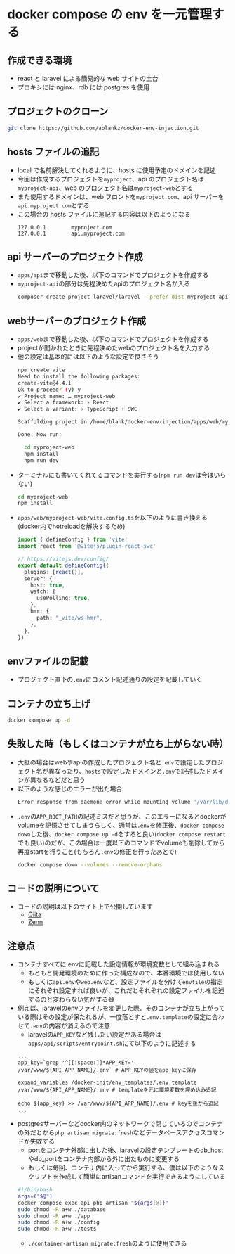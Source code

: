 # docker compose の env を一元管理する

## 作成できる環境

- react と laravel による簡易的な web サイトの土台
- プロキシには nginx、rdb には postgres を使用

## プロジェクトのクローン

```sh
git clone https://github.com/ablankz/docker-env-injection.git
```

## hosts ファイルの追記

- local で名前解決してくれるように、hosts に使用予定のドメインを記述
- 今回は作成するプロジェクトを`myproject`、api のプロジェクト名は`myproject-api`、web のプロジェクト名は`myproject-web`とする
- また使用するドメインは、web フロントを`myproject.com`、api サーバーを`api.myproject.com`とする
- この場合の hosts ファイルに追記する内容は以下のようになる
  ```hosts
  127.0.0.1        myproject.com
  127.0.0.1        api.myproject.com
  ```

## api サーバーのプロジェクト作成

- `apps/api`まで移動した後、以下のコマンドでプロジェクトを作成する
- `myproject-api`の部分は先程決めたapiのプロジェクト名が入る
  ```sh
  composer create-project laravel/laravel --prefer-dist myproject-api
  ```

## webサーバーのプロジェクト作成
- `apps/web`まで移動した後、以下のコマンドでプロジェクトを作成する
- projectが聞かれたときに先程決めたwebのプロジェクト名を入力する
- 他の設定は基本的には以下のような設定で良さそう
  ```sh
  npm create vite
  Need to install the following packages:
  create-vite@4.4.1
  Ok to proceed? (y) y
  ✔ Project name: … myproject-web
  ✔ Select a framework: › React
  ✔ Select a variant: › TypeScript + SWC

  Scaffolding project in /home/blank/docker-env-injection/apps/web/myproject-web...

  Done. Now run:

    cd myproject-web
    npm install
    npm run dev
  ```
- ターミナルにも書いてくれてるコマンドを実行する(`npm run dev`は今はいらない)
  ```sh
  cd myproject-web
  npm install
  ```
- `apps/web/myproject-web/vite.config.ts`を以下のように書き換える(docker内でhotreloadを解決するため)
  ```ts
  import { defineConfig } from 'vite'
  import react from '@vitejs/plugin-react-swc'

  // https://vitejs.dev/config/
  export default defineConfig({
    plugins: [react()],
    server: {
      host: true,
      watch: {
        usePolling: true,
      },
      hmr: {
        path: "_vite/ws-hmr",
      },
    },
  })
  ```

## envファイルの記載

- プロジェクト直下の`.env`にコメント記述通りの設定を記載していく

## コンテナの立ち上げ

```sh
docker compose up -d
```

## 失敗した時（もしくはコンテナが立ち上がらない時）
- 大抵の場合はwebやapiの作成したプロジェクト名と`.env`で設定したプロジェクト名が異なったり、`hosts`で設定したドメインと`.env`で記述したドメインが異なるなどだと思う
- 以下のような感じのエラーが出た場合
  ```sh
  Error response from daemon: error while mounting volume '/var/lib/docker/volumes/docker-env-injection_node_modules/_data': failed to mount local volume: mount /path/to/project/apps/web/myproject-web/node_modules:/var/lib/docker/volumes/docker-env-injection_node_modules/_data, flags: 0x1000: no such file or directory
  ```
- `.env`の`APP_ROOT_PATH`の記述ミスだと思うが、このエラーになるとdockerがvolumeを記憶させてしまうらしく、通常は`.env`を修正後、`docker compose down`した後、`docker compose up -d`をすると良い(`docker compose restart`でも良い)のだが、この場合は一度以下のコマンドでvolumeも削除してから再度startを行うこと(もちろん`.env`の修正を行ったあとで)
  ```sh
  docker compose down --volumes --remove-orphans
  ```
## コードの説明について
- コードの説明は以下のサイト上で公開しています
  - [Qiita](https://qiita.com/ablankz/items/2b3c8646f94f9cbd2ab9)
  - [Zenn](https://zenn.dev/blank/articles/5ee1ae4b424ae6)

## 注意点

- コンテナすべてに.envに記載した設定情報が環境変数として組み込まれる
  - もともと開発環境のために作った構成なので、本番環境では使用しない
  - もしくは`api.env`や`web.env`など、設定ファイルを分けて`envfile`の指定にそれぞれ設定すれば良いが、これだとそれぞれの設定ファイルを記述するのと変わらない気がする😅
- 例えば、laravelのenvファイルを変更した際、そのコンテナが立ち上がっている際はその設定が保たれるが、一度落とすと`.env.template`の設定に合わせて`.env`の内容が消えるので注意
  - laravelの`APP_KEY`など残したい設定がある場合は`apps/api/scripts/entrypoint.sh`にて以下のように記述する
  ```
  ...
  app_key=`grep '^[[:space:]]*APP_KEY=' /var/www/${API_APP_NAME}/.env` # APP_KEYの値をapp_keyに保存

  expand_variables /docker-init/env_templates/.env.template /var/www/${API_APP_NAME}/.env # templateを元に環境変数を埋め込み追記

  echo ${app_key} >> /var/www/${API_APP_NAME}/.env # keyを後から追記
  ...
  ```
- postgresサーバーなどdocker内のネットワークで閉じているのでコンテナの外だとから`php artisan migrate:fresh`などデータベースアクセスコマンドが失敗する
  - portをコンテナ外部に出した後、laravelの設定テンプレートのdb_hostやdb_portをコンテナ内部から外に出たものに変更する
  - もしくは毎回、コンテナ内に入ってから実行する、僕は以下のようなスクリプトを作成して簡単にartisanコマンドを実行できるようにしている
  ```container-artisan.sh
  #!/bin/bash
  args=("$@")
  docker compose exec api php artisan "${args[@]}"
  sudo chmod -R a+w ./database
  sudo chmod -R a+w ./app
  sudo chmod -R a+w ./config
  sudo chmod -R a+w ./tests
  ```
  - `./container-artisan migrate:fresh`のように使用できる 
